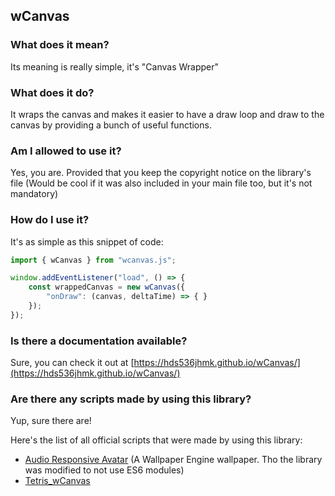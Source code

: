 
## wCanvas

### What does it mean?

Its meaning is really simple, it's "Canvas Wrapper"

### What does it do?

It wraps the canvas and makes it easier to have a draw loop and draw to the canvas by providing a bunch of useful functions.

### Am I allowed to use it?

Yes, you are. Provided that you keep the copyright notice on the library's file (Would be cool if it was also included in your main file too, but it's not mandatory)

### How do I use it?

It's as simple as this snippet of code:
```JavaScript
import { wCanvas } from "wcanvas.js";

window.addEventListener("load", () => {
    const wrappedCanvas = new wCanvas({
        "onDraw": (canvas, deltaTime) => { }
    });
});
```

### Is there a documentation available?

<!---
    Using an hyperlink with the same name as the URL
    to make JSDoc understand that it should be clickable
-->
Sure, you can check it out at [https://hds536jhmk.github.io/wCanvas/](https://hds536jhmk.github.io/wCanvas/)

### Are there any scripts made by using this library?

Yup, sure there are!

Here's the list of all official scripts that were made by using this library:
 - [Audio Responsive Avatar](https://steamcommunity.com/sharedfiles/filedetails/?id=2225740349) (A Wallpaper Engine wallpaper. Tho the library was modified to not use ES6 modules)
 - [Tetris_wCanvas](https://github.com/hds536jhmk/Tetris_wCanvas)
